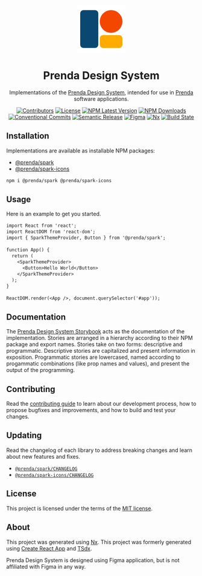 <p align="center">
  
<picture>
  <source media="(prefers-color-scheme: dark)" srcset="public/img/prenda-design-system-abstract-mark-logo-inverse.svg">
  <source media="(prefers-color-scheme: light)" srcset="public/img/prenda-design-system-abstract-mark-logo.svg">
  <img alt="Prenda Design System logo" src="public/img/prenda-design-system-abstract-mark-logo.svg" width="128">
</picture>

</p>

<h1 align="center">Prenda Design System</h1>

<div align="center">
  <p>
    Implementations of the <a href="https://www.figma.com/files/917908403520495571/project/20230042/Design-System?fuid=918218354701455034" rel="noopener" target="_blank">Prenda Design System</a>, intended for use in <a href="https://www.prenda.com/" rel="noopener" target="_blank">Prenda</a> software applications.
  </p>

[![Contributors](https://img.shields.io/github/contributors/prenda-school/design-system)](https://github.com/prenda-school/design-system/graphs/contributors)
[![License](https://img.shields.io/badge/license-MIT-blue)](LICENSE)
[![NPM Latest Version](https://img.shields.io/npm/v/@prenda/spark/latest)](https://www.npmjs.com/package/@prenda/spark)
[![NPM Downloads](https://img.shields.io/npm/dm/@prenda/spark)](https://www.npmjs.com/package/@prenda/spark)
[![Conventional Commits](https://img.shields.io/badge/Conventional%20Commits-1.0.0-yellow)](https://conventionalcommits.org)
[![Semantic Release](https://img.shields.io/badge/%20%20%F0%9F%93%A6%F0%9F%9A%80-semantic--release-e10079)](https://semver.org/)
[![Figma](https://img.shields.io/badge/-designed%20in%20Figma-f24e1e?logo=figma&logoColor=white)](https://www.figma.com/files/917908403520495571/project/20230042/Design-System?fuid=918218354701455034)
[![Nx](https://img.shields.io/badge/-maintained%20with%20Nx-143055?logo=Nx&logoColor=white)](https://nx.dev/)
[![Build State](https://github.com/prenda-school/design-system/workflows/Continuous%20Integration%20Test/badge.svg)](https://github.com/prenda-school/design-system/actions?query=workflow%3aContinuous%20Integration%20Test+branch%3Amain)

</div>

## Installation

Implementations are available as installable NPM packages:

- [@prenda/spark](https://www.npmjs.com/package/@prenda/spark)
- [@prenda/spark-icons](https://www.npmjs.com/package/@prenda/spark-icons)

```sh
npm i @prenda/spark @prenda/spark-icons
```

## Usage

Here is an example to get you started.

```tsx
import React from 'react';
import ReactDOM from 'react-dom';
import { SparkThemeProvider, Button } from '@prenda/spark';

function App() {
  return (
    <SparkThemeProvider>
      <Button>Hello World</Button>
    </SparkThemeProvider>
  );
}

ReactDOM.render(<App />, document.querySelector('#app'));
```

## Documentation

The [Prenda Design System Storybook](https://www.chromatic.com/library?appId=60b7f55f55fbd4004993da4c) acts as the documentation of the implementation. Stories are arranged in a hierarchy according to their NPM package and export names. Stories take on two forms: descriptive and programmatic. Descriptive stories are capitalized and present information in exposition. Programmatic stories are lowercased, named according to progammatic combinations (like prop names and values), and present the output of the programming.

## Contributing

Read the [contributing guide](/CONTRIBUTING.md) to learn about our development process, how to propose bugfixes and improvements, and how to build and test your changes.

## Updating

Read the changelog of each library to address breaking changes and learn about new features and fixes.

- [`@prenda/spark/CHANGELOG`](libs/spark/CHANGELOG.md)
- [`@prenda/spark-icons/CHANGELOG`](libs/spark-icons/CHANGELOG.md)

## License

This project is licensed under the terms of the [MIT license](/LICENSE).

## About

This project was generated using [Nx](https://nx.dev). This project was formerly generated using [Create React App](https://github.com/facebook/create-react-app) and [TSdx](https://tsdx.io/).

Prenda Design System is designed using Figma application, but is not affiliated with Figma in any way.
